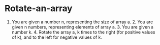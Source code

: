 # Rotate-an-array
1. You are given a number n, representing the size of array a. 2. You are given n numbers, representing elements of array a. 3. You are given a number k. 4. Rotate the array a, k times to the right (for positive values of k), and to the left for negative values of k.
